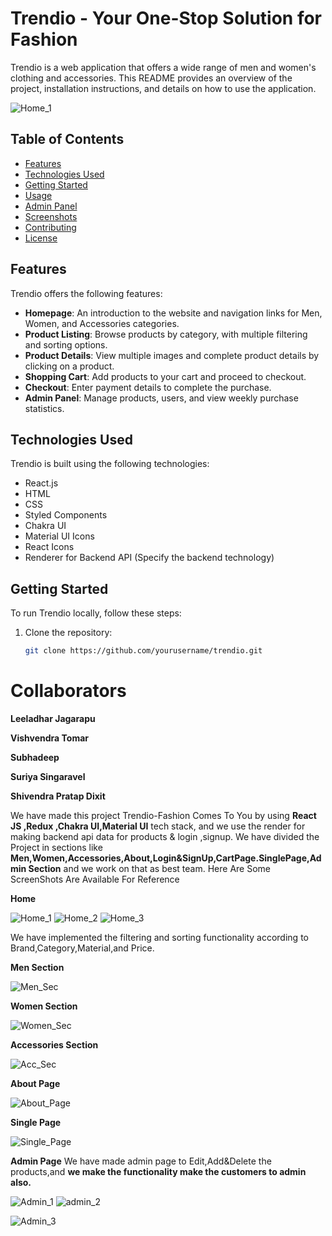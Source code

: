 
# Trendio - Your One-Stop Solution for Fashion

Trendio is a web application that offers a wide range of men and women's clothing and accessories. This README provides an overview of the project, installation instructions, and details on how to use the application.

![Home_1](https://github.com/suriyasingaravel/handy-string-7765/assets/112815087/edd299e9-a6d4-4006-82c3-570288d1180b)

## Table of Contents

- [Features](#features)
- [Technologies Used](#technologies-used)
- [Getting Started](#getting-started)
- [Usage](#usage)
- [Admin Panel](#admin-panel)
- [Screenshots](#screenshots)
- [Contributing](#contributing)
- [License](#license)

## Features

Trendio offers the following features:

- **Homepage**: An introduction to the website and navigation links for Men, Women, and Accessories categories.
- **Product Listing**: Browse products by category, with multiple filtering and sorting options.
- **Product Details**: View multiple images and complete product details by clicking on a product.
- **Shopping Cart**: Add products to your cart and proceed to checkout.
- **Checkout**: Enter payment details to complete the purchase.
- **Admin Panel**: Manage products, users, and view weekly purchase statistics.

## Technologies Used

Trendio is built using the following technologies:

- React.js
- HTML
- CSS
- Styled Components
- Chakra UI
- Material UI Icons
- React Icons
- Renderer for Backend API (Specify the backend technology)

## Getting Started

To run Trendio locally, follow these steps:

1. Clone the repository:

   ```bash
   git clone https://github.com/yourusername/trendio.git


# Collaborators

**Leeladhar Jagarapu**

**Vishvendra Tomar**

**Subhadeep**

**Suriya Singaravel**

**Shivendra Pratap Dixit**


We have made this project Trendio-Fashion Comes To You by using **React JS ,Redux ,Chakra UI,Material UI** tech stack,
and we use the render for making backend api data for products & login ,signup.
We have divided the Project in sections like **Men,Women,Accessories,About,Login&SignUp,CartPage.SinglePage,Admin Section** and we work on that as best team.
Here Are Some ScreenShots Are Available For Reference

**Home**


![Home_1](https://github.com/suriyasingaravel/handy-string-7765/assets/112815087/edd299e9-a6d4-4006-82c3-570288d1180b)
![Home_2](https://github.com/suriyasingaravel/handy-string-7765/assets/112815087/2f353a92-f830-495a-b128-b70953d8d6b0)
![Home_3](https://github.com/suriyasingaravel/handy-string-7765/assets/112815087/94a0f858-dc5e-43f5-9d92-7ddb40c0f27c)


We have implemented the filtering and sorting functionality according to Brand,Category,Material,and Price.


**Men Section**

![Men_Sec](https://github.com/suriyasingaravel/handy-string-7765/assets/112815087/b4009086-e981-4ba1-94d0-39ce313b3b88)


**Women Section**



![Women_Sec](https://github.com/suriyasingaravel/handy-string-7765/assets/112815087/80abb2cb-9853-4623-91a1-5a2c61c4f56f)



**Accessories Section**

![Acc_Sec](https://github.com/suriyasingaravel/handy-string-7765/assets/112815087/3ef50dd6-7a55-48cd-aace-bc7d69a1904d)

**About Page**


![About_Page](https://github.com/suriyasingaravel/handy-string-7765/assets/112815087/2b140a84-2072-443f-a2ab-407021a142a9)


**Single Page**


![Single_Page](https://github.com/suriyasingaravel/handy-string-7765/assets/112815087/6098d290-afb7-414a-b6b2-482fc909ee3d)


**Admin Page**
We have made admin page to Edit,Add&Delete the products,and **we make the functionality make the customers to admin also.**


![Admin_1](https://github.com/suriyasingaravel/handy-string-7765/assets/112815087/4ea31352-fdcd-496b-8b3f-5cc94c3cc456)
![admin_2](https://github.com/suriyasingaravel/handy-string-7765/assets/112815087/5ca07c5d-9530-4187-8b0d-e7fb6021cc31)

![Admin_3](https://github.com/suriyasingaravel/handy-string-7765/assets/112815087/bb929cb5-5f51-4f12-887f-ad2667308691)









